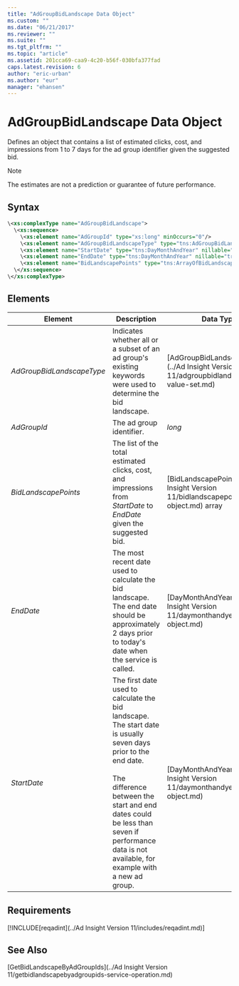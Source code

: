 ```yaml
---
title: "AdGroupBidLandscape Data Object"
ms.custom: ""
ms.date: "06/21/2017"
ms.reviewer: ""
ms.suite: ""
ms.tgt_pltfrm: ""
ms.topic: "article"
ms.assetid: 201cca69-caa9-4c20-b56f-030bfa377fad
caps.latest.revision: 6
author: "eric-urban"
ms.author: "eur"
manager: "ehansen"
---
```

# AdGroupBidLandscape Data Object
Defines an object that contains a list of estimated clicks, cost, and impressions from 1 to 7 days for the ad group identifier given the suggested bid.

> [!NOTE]
> The estimates are not a prediction or guarantee of future performance.

## Syntax

```xml
\<xs:complexType name="AdGroupBidLandscape">
  \<xs:sequence>
    \<xs:element name="AdGroupId" type="xs:long" minOccurs="0"/>
    \<xs:element name="AdGroupBidLandscapeType" type="tns:AdGroupBidLandscapeType" minOccurs="0"/>
    \<xs:element name="StartDate" type="tns:DayMonthAndYear" nillable="true" minOccurs="0"/>
    \<xs:element name="EndDate" type="tns:DayMonthAndYear" nillable="true" minOccurs="0"/>
    \<xs:element name="BidLandscapePoints" type="tns:ArrayOfBidLandscapePoint" nillable="true" minOccurs="0"/>
  \</xs:sequence>
\</xs:complexType>
```

## <a name="Elements"></a>Elements

|Element|Description|Data Type|
|-----------|---------------|-------------|
|*AdGroupBidLandscapeType*|Indicates whether all or a subset of an ad group's existing keywords were used to determine the bid landscape.|[AdGroupBidLandscapeType](../Ad Insight Version 11/adgroupbidlandscapetype-value-set.md)|
|*AdGroupId*|The ad group identifier.|*long*|
|*BidLandscapePoints*|The list of the total estimated clicks, cost, and impressions from *StartDate* to *EndDate* given the suggested bid.|[BidLandscapePoint](../Ad Insight Version 11/bidlandscapepoint-data-object.md) array|
|*EndDate*|The most recent date used to calculate the bid landscape. The end date should be approximately 2 days prior to today's date when the service is called.|[DayMonthAndYear](../Ad Insight Version 11/daymonthandyear-data-object.md)|
|*StartDate*|The first date used to calculate the bid landscape. The start date is usually seven days prior to the end date.<br /><br />The difference between the start and end dates could be less than seven if performance data is not available, for example with a new ad group.|[DayMonthAndYear](../Ad Insight Version 11/daymonthandyear-data-object.md)|

## Requirements
[!INCLUDE[reqadint](../Ad Insight Version 11/includes/reqadint.md)]
## See Also
[GetBidLandscapeByAdGroupIds](../Ad Insight Version 11/getbidlandscapebyadgroupids-service-operation.md)  

